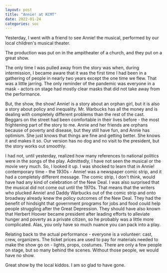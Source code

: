 ```yaml
---
layout: post
title: "Annie! at KCMT"
date: 2022-01-24
categories: soc
---
```


Yesterday, I went with a friend to see Annie! the musical, performed by our local children's musical theater. 

The production was put on in the ampitheater of a church, and they put on a great show. 

The only time I was pulled away from the story was when, during intermission, I became aware that it was the first time I had been in a gathering of people in nearly two years except the one time we flew. That was a little jarring. The only reminder of the pandemic was everyone in a mask - actors on stage had mostly clear masks that did not take away from the performance.

But, the show, the show!  Annie! is a story about an orphan girl, but it is also a story about policy and inequality. Mr. Warbucks has all the money and is dealing with completely different problems than the rest of the cast. Beggars on the street had been comfortable in their lives before - the most frightening part of the story to me. Annie and her friends are orphans because of poverty and disease, but they still have fun, and Annie has optimism. She just knows that things are fine and getting better. She knows it and makes it so. Our version has no dog and no visit to the president, but the story works out smoothly. 

I had not, until yesterday, realized how many references to national politics were in the songs of the play. Admittedly, I have not seen the musical or the movie very much. So, I looked it up. I was shocked to learn that in Annie! contemporary time - the 1930s - Annie! was a newspaper comic strip, and it had a completely different message. The comic strip, I don't think, would have had any kind of celebration of the New Deal. I was also surprised that the musical did not come out until the 1970s. That means that the writers who plucked Annie! and Daddy Warbucks out of the comic strip and onto broadway already knew the policy outcomes of the New Deal. They had the benefit of hindsight that government programs for jobs and food could help people struggling after the Great Depression. They should have also known that Herbert Hoover became president after leading efforts to alleviate hunger and poverty as a private citizen, so he probably was a little more complicated. Alas, you only have so much nuance you can pack into a play. 

Relating back to the actual performance - everyone is a volunteer: cast, crew, organizers. The ticket prices are used to pay for materials needed to make the show go on - lights, props, costumes. There are only a few people on stage, but so many behind the scenes. Without those people, we would have no show. 

Great show by the local kiddos. I am so glad to have gone.